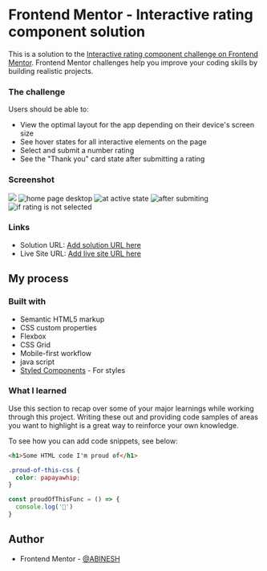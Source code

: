 # Frontend Mentor - Interactive rating component solution

This is a solution to the [Interactive rating component challenge on Frontend Mentor](https://www.frontendmentor.io/challenges/interactive-rating-component-koxpeBUmI). Frontend Mentor challenges help you improve your coding skills by building realistic projects. 
### The challenge

Users should be able to:

- View the optimal layout for the app depending on their device's screen size
- See hover states for all interactive elements on the page
- Select and submit a number rating
- See the "Thank you" card state after submitting a rating

### Screenshot

![](./screenshot.jpg)
![home page desktop](https://user-images.githubusercontent.com/75926421/226821357-f8b76a72-df2d-440c-acf7-55b897bff659.png)
![at active state](https://user-images.githubusercontent.com/75926421/226821445-4f5b75b2-85f9-4de5-ad1c-f4a4c11c28bd.png)
![after submiting](https://user-images.githubusercontent.com/75926421/226821510-9f3df132-bc74-4fab-a85f-7e34572bbab7.png)
![if rating is not selected](https://user-images.githubusercontent.com/75926421/226821594-2190b531-f82f-409c-b03c-44e2223f8f0c.png)

### Links

- Solution URL: [Add solution URL here](https://your-solution-url.com)
- Live Site URL: [Add live site URL here](https://your-live-site-url.com)

## My process

### Built with

- Semantic HTML5 markup
- CSS custom properties
- Flexbox
- CSS Grid
- Mobile-first workflow
- java script
- [Styled Components](https://styled-components.com/) - For styles

### What I learned

Use this section to recap over some of your major learnings while working through this project. Writing these out and providing code samples of areas you want to highlight is a great way to reinforce your own knowledge.

To see how you can add code snippets, see below:

```html
<h1>Some HTML code I'm proud of</h1>
```
```css
.proud-of-this-css {
  color: papayawhip;
}
```
```js
const proudOfThisFunc = () => {
  console.log('🎉')
}
```

## Author
- Frontend Mentor - [@ABINESH](https://www.frontendmentor.io/profile/ABINESH2002)
